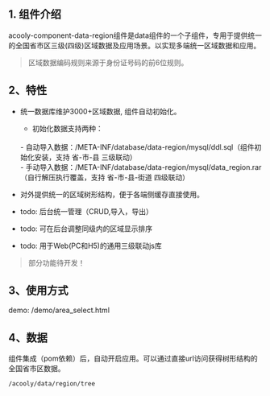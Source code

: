 <!-- title: 数据-全国区域 -->
<!-- name: acooly-component-data-region -->
<!-- type: app -->
<!-- author: zhangpu -->
<!-- date: 2019-11-02 -->
## 1. 组件介绍
acooly-component-data-region组件是data组件的一个子组件，专用于提供统一的全国省市区三级(四级)区域数据及应用场景。以实现多端统一区域数据和应用。

>区域数据编码规则来源于身份证号码的前6位规则。

## 2、特性

* 统一数据库维护3000+区域数据, 组件自动初始化。
	<br/>
	- 初始化数据支持两种：
	<br/>
	- 自动导入数据：/META-INF/database/data-region/mysql/ddl.sql（组件初始化安装，支持 省-市-县  三级联动）
	<br/>
	- 手动导入数据：/META-INF/database/data-region/mysql/data_region.rar （自行解压执行覆盖，支持 省-市-县-街道 四级联动）

* 对外提供统一的区域树形结构，便于各端侧缓存直接使用。
* todo: 后台统一管理（CRUD,导入，导出）
* todo: 可在后台调整同级内的区域显示排序
* todo: 用于Web(PC和H5)的通用三级联动js库

>部分功能待开发！

## 3、使用方式

   demo:  /demo/area_select.html

## 4、数据

组件集成（pom依赖）后，自动开启应用。可以通过直接url访问获得树形结构的全国省市区数据。

```html
/acooly/data/region/tree
```

